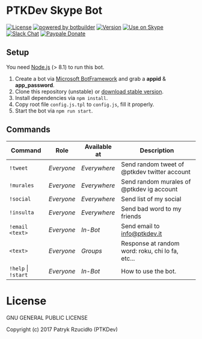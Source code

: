 # PTKDev Skype Bot
[![License](https://img.shields.io/badge/license-GLPv3-brightgreen.svg)]()
[![powered by botbuilder](https://img.shields.io/badge/powered%20by-botbuilder-46aef7.svg)](https://dev.botframework.com/)
[![Version](https://img.shields.io/badge/version-v0.1%20BETA-lightgrey.svg)](https://github.com/ptkdev/ptkdev-skype-bot/releases)
[![Use on Skype](https://img.shields.io/badge/try%20bot%20on-Skype-blue.svg)](https://bot-skype.ptkdev.io)
[![Slack Chat](https://img.shields.io/badge/chat%20on-Slack-orange.svg)](https://slack.ptkdev.io)
[![Paypale Donate](https://img.shields.io/badge/donate-PayPal-red.svg)](https://paypal.me/ptkdev)

## Setup
You need [Node.js](https://nodejs.org/) (> 8.1) to run this bot.

1. Create a bot via [Microsoft BotFramework](https://dev.botframework.com/bots) and grab a **appid** & **app_password**. 
2. Clone this repository (unstable) or [download stable version](https://github.com/ptkdev/ptkdev-skype-bot/releases).
3. Install dependencies via `npm install`.
4. Copy root file `config.js.tpl` to `config.js`, fill it properly.
5. Start the bot via `npm run start`.

## Commands
Command                 | Role       | Available at | Description
----------------------- | ---------- | ------------ | -----------------
`!tweet`                | _Everyone_ | _Everywhere_ | Send random tweet of @ptkdev twitter account
`!murales`              | _Everyone_ | _Everywhere_ | Send random murales of @ptkdev ig account
`!social`               | _Everyone_ | _Everywhere_ | Send list of my social
`!insulta`              | _Everyone_ | _Everywhere_ | Send bad word to my friends
`!email <text>`         | _Everyone_ | _In-Bot_     | Send email to info@ptkdev.it
`<text>`                | _Everyone_ | _Groups_     | Response at random word: roku, chi lo fa, etc...
`!help` \| `!start`     | _Everyone_ | _In-Bot_     | How to use the bot.

# License

GNU GENERAL PUBLIC LICENSE

Copyright (c) 2017 Patryk Rzucidło (PTKDev)
